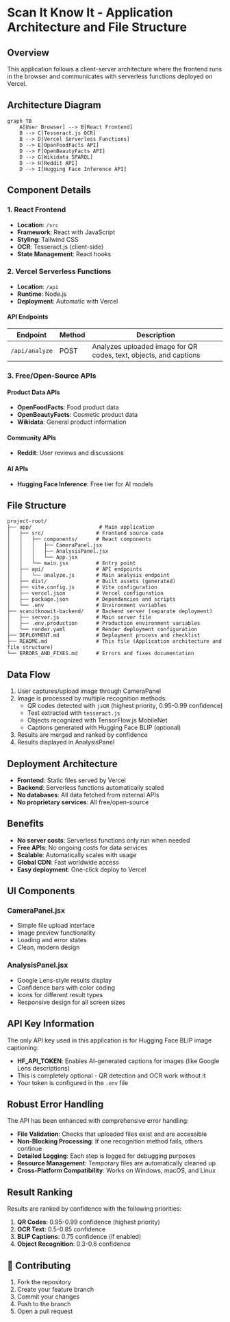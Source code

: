 # Scan It Know It - Application Architecture and File Structure

## Overview

This application follows a client-server architecture where the frontend runs in the browser and communicates with serverless functions deployed on Vercel.

## Architecture Diagram

```mermaid
graph TB
    A[User Browser] --> B[React Frontend]
    B --> C[Tesseract.js OCR]
    B --> D[Vercel Serverless Functions]
    D --> E[OpenFoodFacts API]
    D --> F[OpenBeautyFacts API]
    D --> G[Wikidata SPARQL]
    D --> H[Reddit API]
    D --> I[Hugging Face Inference API]
```

## Component Details

### 1. React Frontend

- **Location**: `/src`
- **Framework**: React with JavaScript
- **Styling**: Tailwind CSS
- **OCR**: Tesseract.js (client-side)
- **State Management**: React hooks

### 2. Vercel Serverless Functions

- **Location**: `/api`
- **Runtime**: Node.js
- **Deployment**: Automatic with Vercel

#### API Endpoints

| Endpoint | Method | Description |
|----------|--------|-------------|
| `/api/analyze` | POST | Analyzes uploaded image for QR codes, text, objects, and captions |

### 3. Free/Open-Source APIs

#### Product Data APIs

- **OpenFoodFacts**: Food product data
- **OpenBeautyFacts**: Cosmetic product data
- **Wikidata**: General product information

#### Community APIs

- **Reddit**: User reviews and discussions

#### AI APIs

- **Hugging Face Inference**: Free tier for AI models

## File Structure

```
project-root/
├── app/                      # Main application
│   ├── src/                 # Frontend source code
│   │   ├── components/      # React components
│   │   │   ├── CameraPanel.jsx
│   │   │   ├── AnalysisPanel.jsx
│   │   │   └── App.jsx
│   │   └── main.jsx         # Entry point
│   ├── api/                 # API endpoints
│   │   └── analyze.js       # Main analysis endpoint
│   ├── dist/                # Built assets (generated)
│   ├── vite.config.js       # Vite configuration
│   ├── vercel.json          # Vercel configuration
│   ├── package.json         # Dependencies and scripts
│   └── .env                 # Environment variables
├── scanitknowit-backend/    # Backend server (separate deployment)
│   ├── server.js            # Main server file
│   ├── .env.production      # Production environment variables
│   └── render.yaml          # Render deployment configuration
├── DEPLOYMENT.md            # Deployment process and checklist
├── README.md                # This file (Application architecture and file structure)
└── ERRORS_AND_FIXES.md      # Errors and fixes documentation
```

## Data Flow

1. User captures/upload image through CameraPanel
2. Image is processed by multiple recognition methods:
   - QR codes detected with `jsQR` (highest priority, 0.95-0.99 confidence)
   - Text extracted with `tesseract.js`
   - Objects recognized with TensorFlow.js MobileNet
   - Captions generated with Hugging Face BLIP (optional)
3. Results are merged and ranked by confidence
4. Results displayed in AnalysisPanel

## Deployment Architecture

- **Frontend**: Static files served by Vercel
- **Backend**: Serverless functions automatically scaled
- **No databases**: All data fetched from external APIs
- **No proprietary services**: All free/open-source

## Benefits

- **No server costs**: Serverless functions only run when needed
- **Free APIs**: No ongoing costs for data services
- **Scalable**: Automatically scales with usage
- **Global CDN**: Fast worldwide access
- **Easy deployment**: One-click deploy to Vercel

## UI Components

### CameraPanel.jsx
- Simple file upload interface
- Image preview functionality
- Loading and error states
- Clean, modern design

### AnalysisPanel.jsx
- Google Lens-style results display
- Confidence bars with color coding
- Icons for different result types
- Responsive design for all screen sizes

## API Key Information

The only API key used in this application is for Hugging Face BLIP image captioning:

- **HF_API_TOKEN**: Enables AI-generated captions for images (like Google Lens descriptions)
- This is completely optional - QR detection and OCR work without it
- Your token is configured in the `.env` file

## Robust Error Handling

The API has been enhanced with comprehensive error handling:

- **File Validation**: Checks that uploaded files exist and are accessible
- **Non-Blocking Processing**: If one recognition method fails, others continue
- **Detailed Logging**: Each step is logged for debugging purposes
- **Resource Management**: Temporary files are automatically cleaned up
- **Cross-Platform Compatibility**: Works on Windows, macOS, and Linux

## Result Ranking

Results are ranked by confidence with the following priorities:
1. **QR Codes**: 0.95-0.99 confidence (highest priority)
2. **OCR Text**: 0.5-0.85 confidence
3. **BLIP Captions**: 0.75 confidence (if enabled)
4. **Object Recognition**: 0.3-0.6 confidence

## 🤝 Contributing

1. Fork the repository
2. Create your feature branch
3. Commit your changes
4. Push to the branch
5. Open a pull request